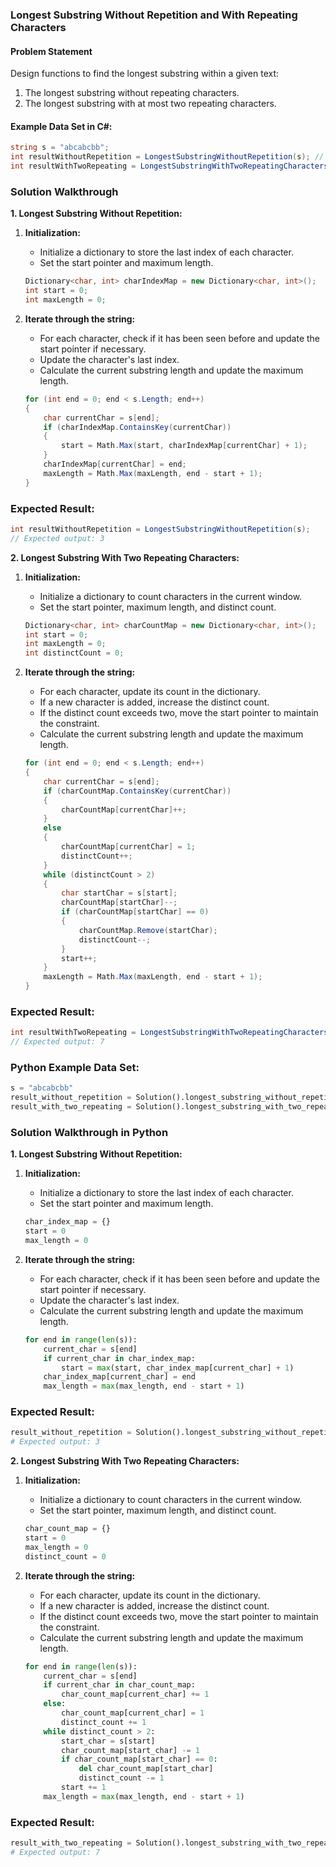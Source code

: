 ### Longest Substring Without Repetition and With Repeating Characters

#### Problem Statement

Design functions to find the longest substring within a given text:
1. The longest substring without repeating characters.
2. The longest substring with at most two repeating characters.

#### Example Data Set in C#:

```csharp
string s = "abcabcbb";
int resultWithoutRepetition = LongestSubstringWithoutRepetition(s); // Expected output: 3
int resultWithTwoRepeating = LongestSubstringWithTwoRepeatingCharacters(s); // Expected output: 7
```

### Solution Walkthrough

**1. Longest Substring Without Repetition:**

1. **Initialization:**
   - Initialize a dictionary to store the last index of each character.
   - Set the start pointer and maximum length.
   ```csharp
   Dictionary<char, int> charIndexMap = new Dictionary<char, int>();
   int start = 0;
   int maxLength = 0;
   ```

2. **Iterate through the string:**
   - For each character, check if it has been seen before and update the start pointer if necessary.
   - Update the character's last index.
   - Calculate the current substring length and update the maximum length.
   ```csharp
   for (int end = 0; end < s.Length; end++)
   {
       char currentChar = s[end];
       if (charIndexMap.ContainsKey(currentChar))
       {
           start = Math.Max(start, charIndexMap[currentChar] + 1);
       }
       charIndexMap[currentChar] = end;
       maxLength = Math.Max(maxLength, end - start + 1);
   }
   ```

### Expected Result:

```csharp
int resultWithoutRepetition = LongestSubstringWithoutRepetition(s);
// Expected output: 3
```

**2. Longest Substring With Two Repeating Characters:**

1. **Initialization:**
   - Initialize a dictionary to count characters in the current window.
   - Set the start pointer, maximum length, and distinct count.
   ```csharp
   Dictionary<char, int> charCountMap = new Dictionary<char, int>();
   int start = 0;
   int maxLength = 0;
   int distinctCount = 0;
   ```

2. **Iterate through the string:**
   - For each character, update its count in the dictionary.
   - If a new character is added, increase the distinct count.
   - If the distinct count exceeds two, move the start pointer to maintain the constraint.
   - Calculate the current substring length and update the maximum length.
   ```csharp
   for (int end = 0; end < s.Length; end++)
   {
       char currentChar = s[end];
       if (charCountMap.ContainsKey(currentChar))
       {
           charCountMap[currentChar]++;
       }
       else
       {
           charCountMap[currentChar] = 1;
           distinctCount++;
       }
       while (distinctCount > 2)
       {
           char startChar = s[start];
           charCountMap[startChar]--;
           if (charCountMap[startChar] == 0)
           {
               charCountMap.Remove(startChar);
               distinctCount--;
           }
           start++;
       }
       maxLength = Math.Max(maxLength, end - start + 1);
   }
   ```

### Expected Result:

```csharp
int resultWithTwoRepeating = LongestSubstringWithTwoRepeatingCharacters(s);
// Expected output: 7
```

### Python Example Data Set:

```python
s = "abcabcbb"
result_without_repetition = Solution().longest_substring_without_repetition(s)  # Expected output: 3
result_with_two_repeating = Solution().longest_substring_with_two_repeating_characters(s)  # Expected output: 7
```

### Solution Walkthrough in Python

**1. Longest Substring Without Repetition:**

1. **Initialization:**
   - Initialize a dictionary to store the last index of each character.
   - Set the start pointer and maximum length.
   ```python
   char_index_map = {}
   start = 0
   max_length = 0
   ```

2. **Iterate through the string:**
   - For each character, check if it has been seen before and update the start pointer if necessary.
   - Update the character's last index.
   - Calculate the current substring length and update the maximum length.
   ```python
   for end in range(len(s)):
       current_char = s[end]
       if current_char in char_index_map:
           start = max(start, char_index_map[current_char] + 1)
       char_index_map[current_char] = end
       max_length = max(max_length, end - start + 1)
   ```

### Expected Result:

```python
result_without_repetition = Solution().longest_substring_without_repetition(s)
# Expected output: 3
```

**2. Longest Substring With Two Repeating Characters:**

1. **Initialization:**
   - Initialize a dictionary to count characters in the current window.
   - Set the start pointer, maximum length, and distinct count.
   ```python
   char_count_map = {}
   start = 0
   max_length = 0
   distinct_count = 0
   ```

2. **Iterate through the string:**
   - For each character, update its count in the dictionary.
   - If a new character is added, increase the distinct count.
   - If the distinct count exceeds two, move the start pointer to maintain the constraint.
   - Calculate the current substring length and update the maximum length.
   ```python
   for end in range(len(s)):
       current_char = s[end]
       if current_char in char_count_map:
           char_count_map[current_char] += 1
       else:
           char_count_map[current_char] = 1
           distinct_count += 1
       while distinct_count > 2:
           start_char = s[start]
           char_count_map[start_char] -= 1
           if char_count_map[start_char] == 0:
               del char_count_map[start_char]
               distinct_count -= 1
           start += 1
       max_length = max(max_length, end - start + 1)
   ```

### Expected Result:

```python
result_with_two_repeating = Solution().longest_substring_with_two_repeating_characters(s)
# Expected output: 7
```
